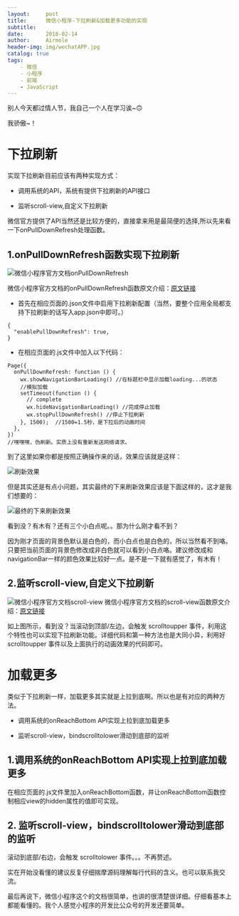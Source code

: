 ```yaml
---
layout:     post
title:      微信小程序-下拉刷新&加载更多功能的实现
subtitle:
date:       2018-02-14
author:     Airmole
header-img: img/wechatAPP.jpg
catalog: true
tags:
    - 微信
    - 小程序
    - 前端
    - JavaScript
---
```


别人今天都过情人节，我自己一个人在学习诶~🙃

我骄傲~！


# 下拉刷新


实现下拉刷新目前应该有两种实现方式：

 - 调用系统的API，系统有提供下拉刷新的API接口

 - 监听scroll-view,自定义下拉刷新

微信官方提供了API当然还是比较方便的，直接拿来用是最简便的选择,所以先来看一下onPullDownRefresh处理函数。


## 1.onPullDownRefresh函数实现下拉刷新


![微信小程序官方文档onPullDownRefresh](http://upload-images.jianshu.io/upload_images/4697920-3ddacae71aa0f30d.png?imageMogr2/auto-orient/strip%7CimageView2/2/w/1240)

微信小程序官方文档的onPullDownRefresh函数原文介绍：[原文链接](https://mp.weixin.qq.com/debug/wxadoc/dev/api/pulldown.html#wxstoppulldownrefresh)

 - 首先在相应页面的.json文件中启用下拉刷新配置（当然，要整个应用全局都支持下拉刷新的话写入app.json中即可。）

```
{
  "enablePullDownRefresh": true,
}
```

 - 在相应页面的.js文件中加入以下代码：

```
Page({
  onPullDownRefresh: function () {
    wx.showNavigationBarLoading() //在标题栏中显示加载loading...的状态
    //模拟加载
    setTimeout(function () {
      // complete
      wx.hideNavigationBarLoading() //完成停止加载
      wx.stopPullDownRefresh() //停止下拉刷新
    }, 1500);  //1500=1.5秒，是下拉后的动画时间
  },
})
//嘿嘿嘿，伪刷新。实质上没有重新发送网络请求。
```

到了这里如果你都是按照正确操作来的话，效果应该就是这样：

![刷新效果](http://upload-images.jianshu.io/upload_images/1750086-a3a8482a546e6b9a.gif)

但是其实还是有点小问题，其实最终的下来刷新效果应该是下面这样的，这才是我们想要的：

![最终的下来刷新效果](http://upload-images.jianshu.io/upload_images/1750086-e976363ba7c0eb49.gif)

看到没？有木有？还有三个小白点呢。。那为什么刚才看不到？

因为刚才页面的背景色默认是白色的，而小白点也是白色的，所以当然看不到咯。只要把当前页面的背景色修改成非白色就可以看到小白点咯。建议修改成和navigationBar一样的颜色效果比较好一点。是不是一下就有感觉了，有木有！


## 2.监听scroll-view,自定义下拉刷新


![微信小程序官方文档scroll-view](http://upload-images.jianshu.io/upload_images/4697920-d265a1fde2da1aa1.png?imageMogr2/auto-orient/strip%7CimageView2/2/w/1240)
微信小程序官方文档的scroll-view函数原文介绍：[原文链接](https://mp.weixin.qq.com/debug/wxadoc/dev/component/scroll-view.html)

如上图所示，看到没？当滚动到顶部/左边，会触发 scrolltoupper 事件，利用这个特性也可以实现下拉刷新功能。详细代码和第一种方法也是大同小异，利用好 scrolltoupper 事件以及上面执行的动画效果的代码即可。


# 加载更多


类似于下拉刷新一样，加载更多其实就是上拉到底啊。所以也是有对应的两种方法。

 - 调用系统的onReachBottom API实现上拉到底加载更多

 - 监听scroll-view，bindscrolltolower滑动到底部的监听


## 1.调用系统的onReachBottom API实现上拉到底加载更多


在相应页面的.js文件里加入onReachBottom函数，并让onReachBottom函数控制相应view的hidden属性的值即可实现。


## 2. 监听scroll-view，bindscrolltolower滑动到底部的监听


滚动到底部/右边，会触发 scrolltolower 事件。。。不再赘述。

实在开始没看懂的建议反复仔细揣摩源码理解每行代码的含义。也可以联系我交流。

最后再说下，微信小程序这个的文档很简单，也讲的很清楚很详细。仔细看基本上都能看懂的。我个人感觉小程序的开发比公众号的开发还要简单。